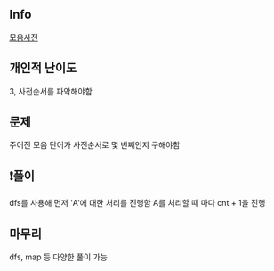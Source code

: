 ## Info
<a href="https://school.programmers.co.kr/learn/courses/30/lessons/84512" rel="nofollow">모음사전</a>

##  개인적 난이도
3, 사전순서를 파악해야함

##  문제 
주어진 모음 단어가 사전순서로 몇 번째인지 구해야함

## ❗풀이
dfs를 사용해 먼저 'A'에 대한 처리를 진행함 A를 처리할 때 마다 cnt + 1을 진행

## 마무리
dfs, map 등 다양한 풀이 가능